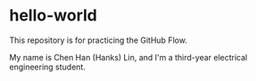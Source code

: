 # hello-world
This repository is for practicing the GitHub Flow.

My name is Chen Han (Hanks) Lin, and I'm a third-year electrical engineering student.
